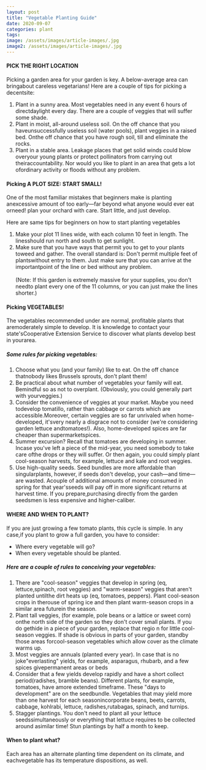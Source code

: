 ```yaml
---
layout: post
title: "Vegetable Planting Guide"
date: 2020-09-07
categories: plant
tags:
image: /assets/images/article-images/.jpg
image2: /assets/images/article-images/.jpg
---
```

<h4>PICK THE RIGHT LOCATION </h4>
<p>Picking a garden area for your garden is key. A below-average area can bringabout careless vegetarians! Here are a
    couple of tips for picking a decentsite:
<ol>
    <li>Plant in a sunny area. Most vegetables need in any event 6 hours of directdaylight every day. There are a couple
        of veggies that will suffer some shade.</li>
    <li>Plant in moist, all-around useless soil. On the off chance that you haveunsuccessfully useless soil (water
        pools), plant veggies in a raised bed. Onthe off chance that you have rough soil, till and eliminate the rocks.
    </li>
    <li>Plant in a stable area. Leakage places that get solid winds could blow overyour young plants or protect
        pollinators from carrying out theiraccountability. Nor would you like to plant in an area that gets a lot
        ofordinary activity or floods without any problem.</li>
</ol>
</p>
<h4>Picking A PLOT SIZE: START SMALL! </h4>
<p>One of the most familiar mistakes that beginners make is planting anexcessive amount of too early—far beyond what
    anyone would ever eat orneed! plan your orchard with care. Start little, and just develop.</p>
<p>Here are same tips for beginners on how to start planting vegetables</p>
<p>
<ol>
    <li>Make your plot 11 lines wide, with each column 10 feet in length. The linesshould run north and south to get
        sunlight.</li>
    <li>Make sure that you have ways that permit you to get to your plants toweed and gather. The overall standard is:
        Don't permit multiple feet of plantswithout entry to them. Just make sure that you can arrive at the
        importantpoint of the line or bed without any problem.<br><br>(Note: If this garden is extremely massive for
        your supplies, you don't needto plant every one of the 11 columns, or you can just make the lines shorter.)</li>
</ol>
</p>

<h4>Picking VEGETABLES! </h4>
<p>The vegetables recommended under are normal, profitable plants that aremoderately simple to develop. It is knowledge
    to contact your state'sCooperative Extension Service to discover what plants develop best in yourarea.</p>
<h5>Some rules for picking vegetables:
</h5>
<ol>
    <li>Choose what you (and your family) like to eat. On the off chance thatnobody likes Brussels sprouts, don't plant
        them!</li>
    <li>Be practical about what number of vegetables your family will eat. Bemindful so as not to overplant. (Obviously,
        you could generally part with yourveggies.)</li>
    <li>Consider the convenience of veggies at your market. Maybe you need todevelop tomatillo, rather than cabbage or
        carrots which are accessible.Moreover, certain veggies are so far unrivaled when home-developed, it'svery nearly
        a disgrace not to consider (we're considering garden lettuce andtomatoes!). Also, home-developed spices are far
        cheaper than supermarketspices. </li>
    <li>Summer excursion? Recall that tomatoes are developing in summer. Incase you've left a piece of the mid-year, you
        need somebody to take care ofthe drops or they will suffer. Or then again, you could simply plant cool-season
        harvests, for example, lettuce and kale and root veggies. </li>
    <li>Use high-quality seeds. Seed bundles are more affordable than singularplants, however, if seeds don't develop,
        your cash—and time—are wasted. Acouple of additional amounts of money consumed in spring for that year'sseeds
        will pay off in more significant returns at harvest time. If you prepare,purchasing directly from the garden
        seedsmen is less expensive and higher-caliber. </li>
</ol>
<h4>WHERE AND WHEN TO PLANT? </h4>
<p>If you are just growing a few tomato plants, this cycle is simple. In any case,if you plant to grow a full garden,
    you have to consider: </p>
<ul>
    <li>Where every vegetable will go? </li>
    <li>When every vegetable should be planted. </li>
</ul>
<h5>Here are a couple of rules to conceiving your vegetables: </h5>
<ol>
    <li>There are "cool-season" veggies that develop in spring (eq, lettuce,spinach, root veggies) and "warm-season"
        veggies that aren't planted untilthe dirt heats up (eq, tomatoes, peppers). Plant cool-season crops in therouse
        of spring ice and then plant warm-season crops in a similar area futurein the season.</li>
    <li>
        Plant tall veggies, (for example, pole beans or a lattice or sweet corn) onthe north side of the garden so they
        don't cover small plants. If you do gethide in a piece of your garden, replace that regio n for little
        cool-season
        veggies. If shade is obvious in parts of your garden, standby those areas forcool-season vegetables which allow
        cover as the climate warms up. </li>
    <li>Most veggies are annuals (planted every year). In case that is no joke"everlasting" yields, for example,
        asparagus, rhubarb, and a few spices givepermanent areas or beds </li>
    <li>
        Consider that a few yields develop rapidly and have a short collect period(radishes, bramble beans). Different
        plants, for example, tomatoes, have amore extended timeframe. These "days to development" are on the seedbundle.
        Vegetables that may yield more than one harvest for each seasonincorporate beans, beets, carrots, cabbage,
        kohlrabi, lettuce, radishes,rutabagas, spinach, and turnips. </li>
    <li>
        Stagger plantings. You don't need to plant all your lettuce seedssimultaneously or everything that lettuce
        requires to be collected around asimilar time! Stun plantings by half a month to keep.
    </li>
</ol>
<h4>When to plant what? </h4>
<p>Each area has an alternate planting time dependent on its climate, and eachvegetable has its temperature
    dispositions, as well.</p>